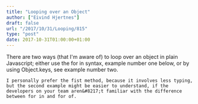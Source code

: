 ```yaml
---
title: "Looping over an Object"
author: ["Eivind Hjertnes"]
draft: false
url: "/2017/10/31/Looping/815"
type: "post"
date: 2017-10-31T01:00:00+01:00
---
```


There are two ways (that I'm aware of) to loop over an object in plain
Javascript; either use the for in syntax, example number one below, or
by using Object.keys, see example number two.

<div class="HTML">
  <div></div>

</p>

</div>

<div class="HTML">
  <div></div>

<script src="<https://gist.github.com/hjertnes/81e08a3afa6dc29089bdc63db9acc785.js>"></script>

</div>

<div class="HTML">
  <div></div>

<p>

</div>

```text
I personally prefer the fist method, because it involves less typing, but the second example might be easier to understand, if the developers on your team aren&#8217;t familiar with the difference between for in and for of.
```

<div class="HTML">
  <div></div>

</p>

</div>
